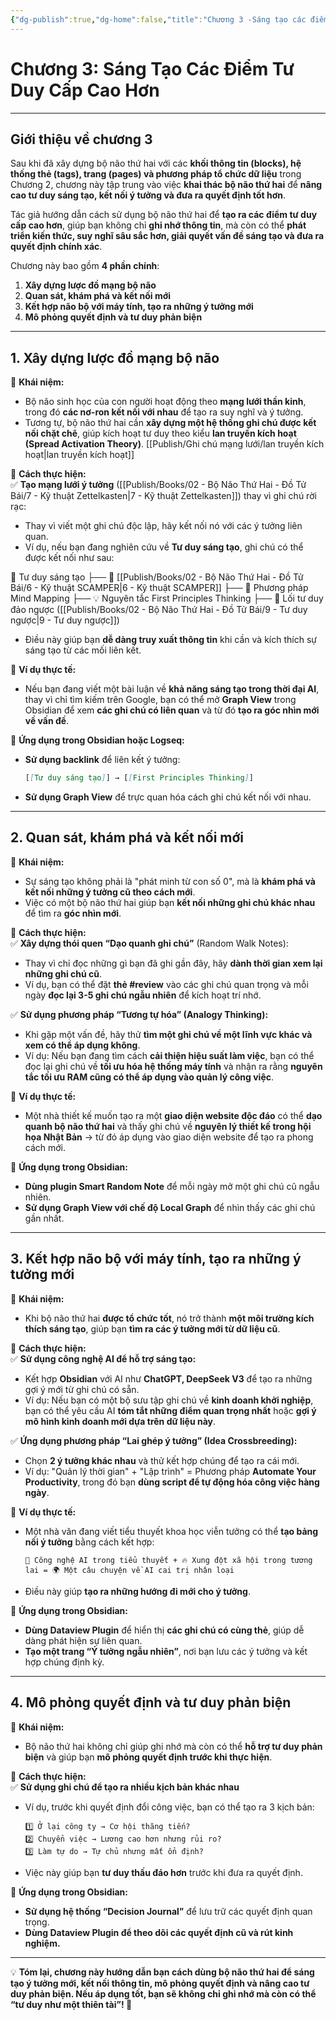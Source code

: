 ```yaml
---
{"dg-publish":true,"dg-home":false,"title":"Chương 3 -Sáng tạo các điểm tư duy cấp cao hơn","date":"2025-01-31","tags":["book","books/bo-nao-thu-hai"],"dg-path":"Books/02 - Bộ Não Thứ Hai - Đồ Tử Bái/3 - Chương 3 -Sáng tạo các điểm tư duy cấp cao hơn.md","permalink":"/books/02-bo-nao-thu-hai-do-tu-bai/3-chuong-3-sang-tao-cac-diem-tu-duy-cap-cao-hon/","dgPassFrontmatter":true,"updated":"2025-02-16T22:55:57.978+07:00"}
---
```


# **Chương 3: Sáng Tạo Các Điểm Tư Duy Cấp Cao Hơn**
---

## **Giới thiệu về chương 3**

Sau khi đã xây dựng bộ não thứ hai với các **khối thông tin (blocks), hệ thống thẻ (tags), trang (pages) và phương pháp tổ chức dữ liệu** trong Chương 2, chương này tập trung vào việc **khai thác bộ não thứ hai** để **nâng cao tư duy sáng tạo, kết nối ý tưởng và đưa ra quyết định tốt hơn**.

Tác giả hướng dẫn cách sử dụng bộ não thứ hai để **tạo ra các điểm tư duy cấp cao hơn**, giúp bạn không chỉ **ghi nhớ thông tin**, mà còn có thể **phát triển kiến thức, suy nghĩ sâu sắc hơn, giải quyết vấn đề sáng tạo và đưa ra quyết định chính xác**.

Chương này bao gồm **4 phần chính**:

1. **Xây dựng lược đồ mạng bộ não**
2. **Quan sát, khám phá và kết nối mới**
3. **Kết hợp não bộ với máy tính, tạo ra những ý tưởng mới**
4. **Mô phỏng quyết định và tư duy phản biện**

---

## **1. Xây dựng lược đồ mạng bộ não**

📌 **Khái niệm:**

- Bộ não sinh học của con người hoạt động theo **mạng lưới thần kinh**, trong đó **các nơ-ron kết nối với nhau** để tạo ra suy nghĩ và ý tưởng.
- Tương tự, bộ não thứ hai cần **xây dựng một hệ thống ghi chú được kết nối chặt chẽ**, giúp kích hoạt tư duy theo kiểu **lan truyền kích hoạt (Spread Activation Theory)**. [[Publish/Ghi chú mạng lưới/lan truyền kích hoạt\|lan truyền kích hoạt]]

📌 **Cách thực hiện:**  
✅ **Tạo mạng lưới ý tưởng** ([[Publish/Books/02 - Bộ Não Thứ Hai - Đồ Tử Bái/7 - Kỹ thuật Zettelkasten\|7 - Kỹ thuật Zettelkasten]]) thay vì ghi chú rời rạc:

- Thay vì viết một ghi chú độc lập, hãy kết nối nó với các ý tưởng liên quan.
- Ví dụ, nếu bạn đang nghiên cứu về **Tư duy sáng tạo**, ghi chú có thể được kết nối như sau:

🧠 Tư duy sáng tạo
    ├── 🎨 [[Publish/Books/02 - Bộ Não Thứ Hai - Đồ Tử Bái/6 - Kỹ thuật SCAMPER\|6 - Kỹ thuật SCAMPER]]
    ├── 🔀 Phương pháp Mind Mapping
    ├── 💡 Nguyên tắc First Principles Thinking
    ├── 🤯 Lối tư duy đảo ngược ([[Publish/Books/02 - Bộ Não Thứ Hai - Đồ Tử Bái/9 - Tư duy ngược\|9 - Tư duy ngược]])


- Điều này giúp bạn **dễ dàng truy xuất thông tin** khi cần và kích thích sự sáng tạo từ các mối liên kết.

📌 **Ví dụ thực tế:**

- Nếu bạn đang viết một bài luận về **khả năng sáng tạo trong thời đại AI**, thay vì chỉ tìm kiếm trên Google, bạn có thể mở **Graph View** trong Obsidian để xem **các ghi chú có liên quan** và từ đó **tạo ra góc nhìn mới về vấn đề**.

📌 **Ứng dụng trong Obsidian hoặc Logseq:**

- **Sử dụng backlink** để liên kết ý tưởng:
    
    ```markdown
    [[Tư duy sáng tạo]] → [[First Principles Thinking]]
    ```
    
- **Sử dụng Graph View** để trực quan hóa cách ghi chú kết nối với nhau.

---

## **2. Quan sát, khám phá và kết nối mới**

📌 **Khái niệm:**

- Sự sáng tạo không phải là "phát minh từ con số 0", mà là **khám phá và kết nối những ý tưởng cũ theo cách mới**.
- Việc có một bộ não thứ hai giúp bạn **kết nối những ghi chú khác nhau** để tìm ra **góc nhìn mới**.

📌 **Cách thực hiện:**  
✅ **Xây dựng thói quen “Dạo quanh ghi chú”** (Random Walk Notes):

- Thay vì chỉ đọc những gì bạn đã ghi gần đây, hãy **dành thời gian xem lại những ghi chú cũ**.
- Ví dụ, bạn có thể đặt **thẻ #review** vào các ghi chú quan trọng và mỗi ngày **đọc lại 3-5 ghi chú ngẫu nhiên** để kích hoạt trí nhớ.

✅ **Sử dụng phương pháp “Tương tự hóa” (Analogy Thinking):**

- Khi gặp một vấn đề, hãy thử **tìm một ghi chú về một lĩnh vực khác và xem có thể áp dụng không**.
- Ví dụ: Nếu bạn đang tìm cách **cải thiện hiệu suất làm việc**, bạn có thể đọc lại ghi chú về **tối ưu hóa hệ thống máy tính** và nhận ra rằng **nguyên tắc tối ưu RAM cũng có thể áp dụng vào quản lý công việc**.

📌 **Ví dụ thực tế:**

- Một nhà thiết kế muốn tạo ra một **giao diện website độc đáo** có thể **dạo quanh bộ não thứ hai** và thấy ghi chú về **nguyên lý thiết kế trong hội họa Nhật Bản** → từ đó áp dụng vào giao diện website để tạo ra phong cách mới.

📌 **Ứng dụng trong Obsidian:**

- **Dùng plugin Smart Random Note** để mỗi ngày mở một ghi chú cũ ngẫu nhiên.
- **Sử dụng Graph View với chế độ Local Graph** để nhìn thấy các ghi chú gần nhất.

---

## **3. Kết hợp não bộ với máy tính, tạo ra những ý tưởng mới**

📌 **Khái niệm:**

- Khi bộ não thứ hai **được tổ chức tốt**, nó trở thành **một môi trường kích thích sáng tạo**, giúp bạn **tìm ra các ý tưởng mới từ dữ liệu cũ**.

📌 **Cách thực hiện:**  
✅ **Sử dụng công nghệ AI để hỗ trợ sáng tạo:**

- Kết hợp **Obsidian** với AI như **ChatGPT, DeepSeek V3** để tạo ra những gợi ý mới từ ghi chú có sẵn.
- Ví dụ: Nếu bạn có một bộ sưu tập ghi chú về **kinh doanh khởi nghiệp**, bạn có thể yêu cầu AI **tóm tắt những điểm quan trọng nhất** hoặc **gợi ý mô hình kinh doanh mới dựa trên dữ liệu này**.

✅ **Ứng dụng phương pháp “Lai ghép ý tưởng” (Idea Crossbreeding):**

- Chọn **2 ý tưởng khác nhau** và thử kết hợp chúng để tạo ra cái mới.
- Ví dụ: "Quản lý thời gian" + "Lập trình" = Phương pháp **Automate Your Productivity**, trong đó bạn **dùng script để tự động hóa công việc hàng ngày**.

📌 **Ví dụ thực tế:**

- Một nhà văn đang viết tiểu thuyết khoa học viễn tưởng có thể **tạo bảng nối ý tưởng** bằng cách kết hợp:
    
    ```
    🚀 Công nghệ AI trong tiểu thuyết + 🔥 Xung đột xã hội trong tương lai = 🌍 Một câu chuyện về AI cai trị nhân loại
    ```
    
- Điều này giúp **tạo ra những hướng đi mới cho ý tưởng**.

📌 **Ứng dụng trong Obsidian:**

- **Dùng Dataview Plugin** để hiển thị **các ghi chú có cùng thẻ**, giúp dễ dàng phát hiện sự liên quan.
- **Tạo một trang “Ý tưởng ngẫu nhiên”**, nơi bạn lưu các ý tưởng và kết hợp chúng định kỳ.

---

## **4. Mô phỏng quyết định và tư duy phản biện**

📌 **Khái niệm:**

- Bộ não thứ hai không chỉ giúp ghi nhớ mà còn có thể **hỗ trợ tư duy phản biện** và giúp bạn **mô phỏng quyết định trước khi thực hiện**.

📌 **Cách thực hiện:**  
✅ **Sử dụng ghi chú để tạo ra nhiều kịch bản khác nhau**

- Ví dụ, trước khi quyết định đổi công việc, bạn có thể tạo ra 3 kịch bản:
    
    ```
    1️⃣ Ở lại công ty → Cơ hội thăng tiến?
    2️⃣ Chuyển việc → Lương cao hơn nhưng rủi ro?
    3️⃣ Làm tự do → Tự chủ nhưng mất ổn định?
    ```
    
- Việc này giúp bạn **tư duy thấu đáo hơn** trước khi đưa ra quyết định.

📌 **Ứng dụng trong Obsidian:**

- **Sử dụng hệ thống “Decision Journal”** để lưu trữ các quyết định quan trọng.
- **Dùng Dataview Plugin để theo dõi các quyết định cũ và rút kinh nghiệm.**

---

💡 **Tóm lại, chương này hướng dẫn bạn cách dùng bộ não thứ hai để sáng tạo ý tưởng mới, kết nối thông tin, mô phỏng quyết định và nâng cao tư duy phản biện. Nếu áp dụng tốt, bạn sẽ không chỉ ghi nhớ mà còn có thể “tư duy như một thiên tài”! 🚀**

